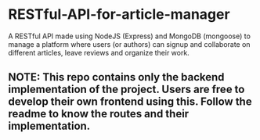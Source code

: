 # RESTful-API-for-article-manager
A RESTful API made using NodeJS (Express) and MongoDB (mongoose) to manage a platform where users (or authors) can signup and collaborate on different articles, leave reviews and organize their work. 

NOTE: This repo contains only the backend implementation of the project. Users are free to develop their own frontend using this. Follow the readme to know the routes and their implementation.
-------------------------------------------------------------------------------------------------------------------------------------------------------

